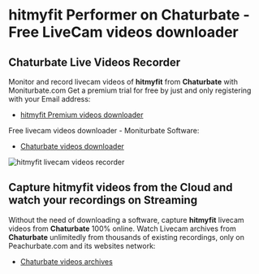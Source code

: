 # hitmyfit Performer on Chaturbate - Free LiveCam videos downloader

## Chaturbate Live Videos Recorder

Monitor and record livecam videos of **hitmyfit** from **Chaturbate** with Moniturbate.com
Get a premium trial for free by just and only registering with your Email address:
* [hitmyfit Premium videos downloader](https://moniturbate.com/request-demo-licence-key.html)

Free livecam videos downloader - Moniturbate Software:
* [Chaturbate videos downloader](https://moniturbate.com/moniturbate-download-software.html)

![hitmyfit livecam videos recorder](https://peachurnet.com/templates/moniturbate-software.png)


## Capture hitmyfit videos from the Cloud and watch your recordings on Streaming

Without the need of downloading a software, capture **hitmyfit** livecam videos from **Chaturbate** 100% online.
Watch Livecam archives from **Chaturbate** unlimitedly from thousands of existing recordings, only on Peachurbate.com and its websites network:
* [Chaturbate videos archives](https://peachurnet.com/)